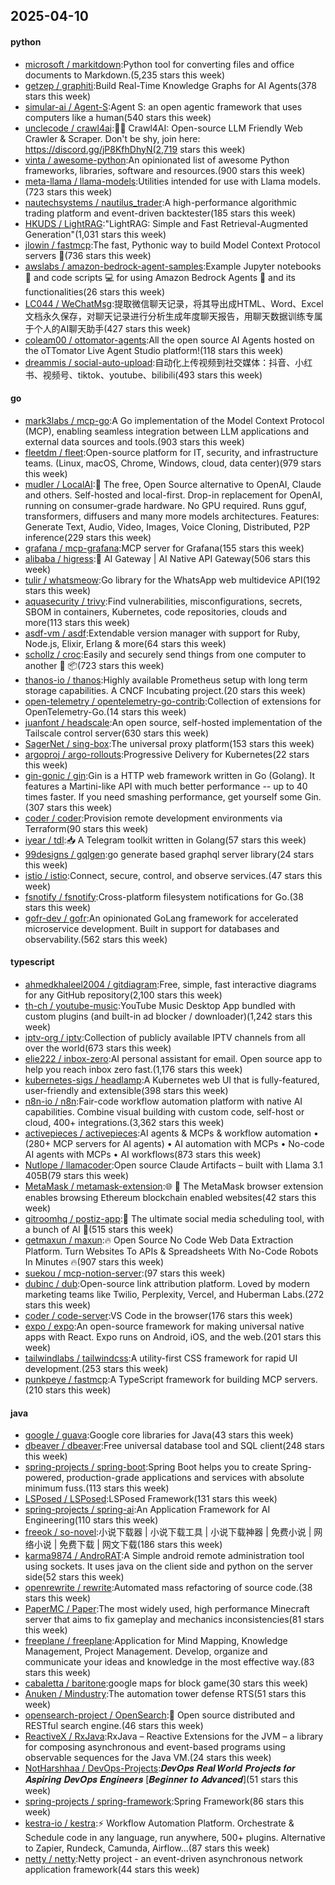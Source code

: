 ## 2025-04-10

#### python
* [microsoft / markitdown](https://github.com/microsoft/markitdown):Python tool for converting files and office documents to Markdown.(5,235 stars this week)
* [getzep / graphiti](https://github.com/getzep/graphiti):Build Real-Time Knowledge Graphs for AI Agents(378 stars this week)
* [simular-ai / Agent-S](https://github.com/simular-ai/Agent-S):Agent S: an open agentic framework that uses computers like a human(540 stars this week)
* [unclecode / crawl4ai](https://github.com/unclecode/crawl4ai):🚀🤖 Crawl4AI: Open-source LLM Friendly Web Crawler & Scraper. Don't be shy, join here: https://discord.gg/jP8KfhDhyN(2,719 stars this week)
* [vinta / awesome-python](https://github.com/vinta/awesome-python):An opinionated list of awesome Python frameworks, libraries, software and resources.(900 stars this week)
* [meta-llama / llama-models](https://github.com/meta-llama/llama-models):Utilities intended for use with Llama models.(723 stars this week)
* [nautechsystems / nautilus_trader](https://github.com/nautechsystems/nautilus_trader):A high-performance algorithmic trading platform and event-driven backtester(185 stars this week)
* [HKUDS / LightRAG](https://github.com/HKUDS/LightRAG):"LightRAG: Simple and Fast Retrieval-Augmented Generation"(1,031 stars this week)
* [jlowin / fastmcp](https://github.com/jlowin/fastmcp):The fast, Pythonic way to build Model Context Protocol servers 🚀(736 stars this week)
* [awslabs / amazon-bedrock-agent-samples](https://github.com/awslabs/amazon-bedrock-agent-samples):Example Jupyter notebooks 📓 and code scripts 💻 for using Amazon Bedrock Agents 🤖 and its functionalities(26 stars this week)
* [LC044 / WeChatMsg](https://github.com/LC044/WeChatMsg):提取微信聊天记录，将其导出成HTML、Word、Excel文档永久保存，对聊天记录进行分析生成年度聊天报告，用聊天数据训练专属于个人的AI聊天助手(427 stars this week)
* [coleam00 / ottomator-agents](https://github.com/coleam00/ottomator-agents):All the open source AI Agents hosted on the oTTomator Live Agent Studio platform!(118 stars this week)
* [dreammis / social-auto-upload](https://github.com/dreammis/social-auto-upload):自动化上传视频到社交媒体：抖音、小红书、视频号、tiktok、youtube、bilibili(493 stars this week)

#### go
* [mark3labs / mcp-go](https://github.com/mark3labs/mcp-go):A Go implementation of the Model Context Protocol (MCP), enabling seamless integration between LLM applications and external data sources and tools.(903 stars this week)
* [fleetdm / fleet](https://github.com/fleetdm/fleet):Open-source platform for IT, security, and infrastructure teams. (Linux, macOS, Chrome, Windows, cloud, data center)(979 stars this week)
* [mudler / LocalAI](https://github.com/mudler/LocalAI):🤖 The free, Open Source alternative to OpenAI, Claude and others. Self-hosted and local-first. Drop-in replacement for OpenAI, running on consumer-grade hardware. No GPU required. Runs gguf, transformers, diffusers and many more models architectures. Features: Generate Text, Audio, Video, Images, Voice Cloning, Distributed, P2P inference(229 stars this week)
* [grafana / mcp-grafana](https://github.com/grafana/mcp-grafana):MCP server for Grafana(155 stars this week)
* [alibaba / higress](https://github.com/alibaba/higress):🤖 AI Gateway | AI Native API Gateway(506 stars this week)
* [tulir / whatsmeow](https://github.com/tulir/whatsmeow):Go library for the WhatsApp web multidevice API(192 stars this week)
* [aquasecurity / trivy](https://github.com/aquasecurity/trivy):Find vulnerabilities, misconfigurations, secrets, SBOM in containers, Kubernetes, code repositories, clouds and more(113 stars this week)
* [asdf-vm / asdf](https://github.com/asdf-vm/asdf):Extendable version manager with support for Ruby, Node.js, Elixir, Erlang & more(64 stars this week)
* [schollz / croc](https://github.com/schollz/croc):Easily and securely send things from one computer to another 🐊 📦(723 stars this week)
* [thanos-io / thanos](https://github.com/thanos-io/thanos):Highly available Prometheus setup with long term storage capabilities. A CNCF Incubating project.(20 stars this week)
* [open-telemetry / opentelemetry-go-contrib](https://github.com/open-telemetry/opentelemetry-go-contrib):Collection of extensions for OpenTelemetry-Go.(14 stars this week)
* [juanfont / headscale](https://github.com/juanfont/headscale):An open source, self-hosted implementation of the Tailscale control server(630 stars this week)
* [SagerNet / sing-box](https://github.com/SagerNet/sing-box):The universal proxy platform(153 stars this week)
* [argoproj / argo-rollouts](https://github.com/argoproj/argo-rollouts):Progressive Delivery for Kubernetes(22 stars this week)
* [gin-gonic / gin](https://github.com/gin-gonic/gin):Gin is a HTTP web framework written in Go (Golang). It features a Martini-like API with much better performance -- up to 40 times faster. If you need smashing performance, get yourself some Gin.(307 stars this week)
* [coder / coder](https://github.com/coder/coder):Provision remote development environments via Terraform(90 stars this week)
* [iyear / tdl](https://github.com/iyear/tdl):📥 A Telegram toolkit written in Golang(57 stars this week)
* [99designs / gqlgen](https://github.com/99designs/gqlgen):go generate based graphql server library(24 stars this week)
* [istio / istio](https://github.com/istio/istio):Connect, secure, control, and observe services.(47 stars this week)
* [fsnotify / fsnotify](https://github.com/fsnotify/fsnotify):Cross-platform filesystem notifications for Go.(38 stars this week)
* [gofr-dev / gofr](https://github.com/gofr-dev/gofr):An opinionated GoLang framework for accelerated microservice development. Built in support for databases and observability.(562 stars this week)

#### typescript
* [ahmedkhaleel2004 / gitdiagram](https://github.com/ahmedkhaleel2004/gitdiagram):Free, simple, fast interactive diagrams for any GitHub repository(2,100 stars this week)
* [th-ch / youtube-music](https://github.com/th-ch/youtube-music):YouTube Music Desktop App bundled with custom plugins (and built-in ad blocker / downloader)(1,242 stars this week)
* [iptv-org / iptv](https://github.com/iptv-org/iptv):Collection of publicly available IPTV channels from all over the world(673 stars this week)
* [elie222 / inbox-zero](https://github.com/elie222/inbox-zero):AI personal assistant for email. Open source app to help you reach inbox zero fast.(1,176 stars this week)
* [kubernetes-sigs / headlamp](https://github.com/kubernetes-sigs/headlamp):A Kubernetes web UI that is fully-featured, user-friendly and extensible(398 stars this week)
* [n8n-io / n8n](https://github.com/n8n-io/n8n):Fair-code workflow automation platform with native AI capabilities. Combine visual building with custom code, self-host or cloud, 400+ integrations.(3,362 stars this week)
* [activepieces / activepieces](https://github.com/activepieces/activepieces):AI agents & MCPs & workflow automation • (280+ MCP servers for AI agents) • AI automation with MCPs • No-code AI agents with MCPs • AI workflows(873 stars this week)
* [Nutlope / llamacoder](https://github.com/Nutlope/llamacoder):Open source Claude Artifacts – built with Llama 3.1 405B(79 stars this week)
* [MetaMask / metamask-extension](https://github.com/MetaMask/metamask-extension):🌐 🔌 The MetaMask browser extension enables browsing Ethereum blockchain enabled websites(42 stars this week)
* [gitroomhq / postiz-app](https://github.com/gitroomhq/postiz-app):📨 The ultimate social media scheduling tool, with a bunch of AI 🤖(515 stars this week)
* [getmaxun / maxun](https://github.com/getmaxun/maxun):🔥 Open Source No Code Web Data Extraction Platform. Turn Websites To APIs & Spreadsheets With No-Code Robots In Minutes 🔥(907 stars this week)
* [suekou / mcp-notion-server](https://github.com/suekou/mcp-notion-server):(97 stars this week)
* [dubinc / dub](https://github.com/dubinc/dub):Open-source link attribution platform. Loved by modern marketing teams like Twilio, Perplexity, Vercel, and Huberman Labs.(272 stars this week)
* [coder / code-server](https://github.com/coder/code-server):VS Code in the browser(176 stars this week)
* [expo / expo](https://github.com/expo/expo):An open-source framework for making universal native apps with React. Expo runs on Android, iOS, and the web.(201 stars this week)
* [tailwindlabs / tailwindcss](https://github.com/tailwindlabs/tailwindcss):A utility-first CSS framework for rapid UI development.(253 stars this week)
* [punkpeye / fastmcp](https://github.com/punkpeye/fastmcp):A TypeScript framework for building MCP servers.(210 stars this week)

#### java
* [google / guava](https://github.com/google/guava):Google core libraries for Java(43 stars this week)
* [dbeaver / dbeaver](https://github.com/dbeaver/dbeaver):Free universal database tool and SQL client(248 stars this week)
* [spring-projects / spring-boot](https://github.com/spring-projects/spring-boot):Spring Boot helps you to create Spring-powered, production-grade applications and services with absolute minimum fuss.(113 stars this week)
* [LSPosed / LSPosed](https://github.com/LSPosed/LSPosed):LSPosed Framework(131 stars this week)
* [spring-projects / spring-ai](https://github.com/spring-projects/spring-ai):An Application Framework for AI Engineering(110 stars this week)
* [freeok / so-novel](https://github.com/freeok/so-novel):小说下载器 | 小说下载工具 | 小说下载神器 | 免费小说 | 网络小说 | 免费下载 | 网文下载(186 stars this week)
* [karma9874 / AndroRAT](https://github.com/karma9874/AndroRAT):A Simple android remote administration tool using sockets. It uses java on the client side and python on the server side(52 stars this week)
* [openrewrite / rewrite](https://github.com/openrewrite/rewrite):Automated mass refactoring of source code.(38 stars this week)
* [PaperMC / Paper](https://github.com/PaperMC/Paper):The most widely used, high performance Minecraft server that aims to fix gameplay and mechanics inconsistencies(81 stars this week)
* [freeplane / freeplane](https://github.com/freeplane/freeplane):Application for Mind Mapping, Knowledge Management, Project Management. Develop, organize and communicate your ideas and knowledge in the most effective way.(83 stars this week)
* [cabaletta / baritone](https://github.com/cabaletta/baritone):google maps for block game(30 stars this week)
* [Anuken / Mindustry](https://github.com/Anuken/Mindustry):The automation tower defense RTS(51 stars this week)
* [opensearch-project / OpenSearch](https://github.com/opensearch-project/OpenSearch):🔎 Open source distributed and RESTful search engine.(46 stars this week)
* [ReactiveX / RxJava](https://github.com/ReactiveX/RxJava):RxJava – Reactive Extensions for the JVM – a library for composing asynchronous and event-based programs using observable sequences for the Java VM.(24 stars this week)
* [NotHarshhaa / DevOps-Projects](https://github.com/NotHarshhaa/DevOps-Projects):𝑫𝒆𝒗𝑶𝒑𝒔 𝑹𝒆𝒂𝒍 𝑾𝒐𝒓𝒍𝒅 𝑷𝒓𝒐𝒋𝒆𝒄𝒕𝒔 𝒇𝒐𝒓 𝑨𝒔𝒑𝒊𝒓𝒊𝒏𝒈 𝑫𝒆𝒗𝑶𝒑𝒔 𝑬𝒏𝒈𝒊𝒏𝒆𝒆𝒓𝒔 [𝑩𝒆𝒈𝒊𝒏𝒏𝒆𝒓 𝒕𝒐 𝑨𝒅𝒗𝒂𝒏𝒄𝒆𝒅](51 stars this week)
* [spring-projects / spring-framework](https://github.com/spring-projects/spring-framework):Spring Framework(86 stars this week)
* [kestra-io / kestra](https://github.com/kestra-io/kestra):⚡ Workflow Automation Platform. Orchestrate & Schedule code in any language, run anywhere, 500+ plugins. Alternative to Zapier, Rundeck, Camunda, Airflow...(87 stars this week)
* [netty / netty](https://github.com/netty/netty):Netty project - an event-driven asynchronous network application framework(44 stars this week)
